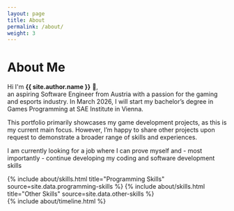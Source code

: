 ```yaml
---
layout: page
title: About
permalink: /about/
weight: 3
---
```


# **About Me**

Hi I'm **{{ site.author.name }}** :wave:,<br>
an aspiring Software Engineer from Austria with a passion for the gaming and esports industry. In March 2026, I will start my bachelor’s degree in Games Programming at SAE Institute in Vienna.

This portfolio primarily showcases my game development projects, as this is my current main focus. However, I’m happy to share other projects upon request to demonstrate a broader range of skills and experiences.

I am currently looking for a job where I can prove myself and - most importantly - continue developing my coding and software development skills

<div class="row">
{% include about/skills.html title="Programming Skills" source=site.data.programming-skills %}
{% include about/skills.html title="Other Skills" source=site.data.other-skills %}
</div>

<div class="row">
{% include about/timeline.html %}
</div>
